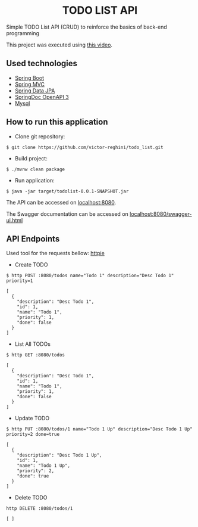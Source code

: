 <h1 align="center">
  TODO LIST API
</h1>


Simple TODO List API (CRUD) to reinforce the basics of back-end programming

This project was executed using [this video](https://youtu.be/IjProDV001o).

## Used technologies

- [Spring Boot](https://spring.io/projects/spring-boot)
- [Spring MVC](https://docs.spring.io/spring-framework/reference/web/webmvc.html)
- [Spring Data JPA](https://spring.io/projects/spring-data-jpa)
- [SpringDoc OpenAPI 3](https://springdoc.org/v2/#spring-webflux-support)
- [Mysql](https://dev.mysql.com/downloads/)

## How to run this application

- Clone git repository:

```
$ git clone https://github.com/victor-reghini/todo_list.git
```
- Build project:
```
$ ./mvnw clean package
```
- Run application:
```
$ java -jar target/todolist-0.0.1-SNAPSHOT.jar
```

The API can be accessed on [localhost:8080](http://localhost:8080).

The Swagger documentation can be accessed on [localhost:8080/swagger-ui.html](http://localhost:8080/swagger-ui.html)

## API Endpoints

Used tool for the requests bellow: [httpie](https://httpie.io)

- Create TODO
```
$ http POST :8080/todos name="Todo 1" description="Desc Todo 1" priority=1

[
  {
    "description": "Desc Todo 1",
    "id": 1,
    "name": "Todo 1",
    "priority": 1,
    "done": false
  }
]
```

- List All TODOs
```
$ http GET :8080/todos

[
  {
    "description": "Desc Todo 1",
    "id": 1,
    "name": "Todo 1",
    "priority": 1,
    "done": false
  }
]
```

- Update TODO
```
$ http PUT :8080/todos/1 name="Todo 1 Up" description="Desc Todo 1 Up" priority=2 done=true

[
  {
    "description": "Desc Todo 1 Up",
    "id": 1,
    "name": "Todo 1 Up",
    "priority": 2,
    "done": true
  }
]
```

- Delete TODO
```
http DELETE :8080/todos/1

[ ]
```